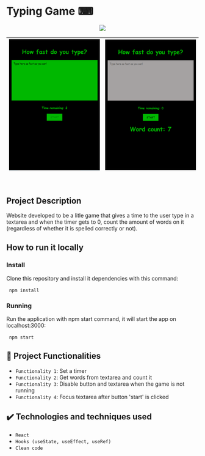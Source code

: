 # Typing Game ⌨

<p align="center">
<img src="https://img.shields.io/badge/STATUS-COMPLETED-success"/>
</p>


| ![typing game web site print](./readme-images/pic1.png "typing game") | ![typing game web site print](./readme-images/pic2.png "typing game") |
| :-----------------------------------------------: | :-----------------------------------------------: |

&nbsp;
&nbsp;

## Project Description

Website developed to be a litle game that gives a time to the user type in a textarea and when the timer gets to 0, count the amount of words on it (regardless of whether it is spelled correctly or not).

## How to run it locally

### Install

Clone this repository and install it dependencies with this command:

```
 npm install
```

### Running

Run the application with npm start command, it will start the app on localhost:3000:

```
 npm start
```

## :hammer: Project Functionalities

- `Functionality 1`: Set a timer 
- `Functionality 2`: Get words from textarea and count it
- `Functionality 3`: Disable button and textarea when the game is not running
- `Functionality 4`: Focus textarea after button 'start' is clicked

## ✔️ Technologies and techniques used

- `React`
- `Hooks (useState, useEffect, useRef)`
- `Clean code`